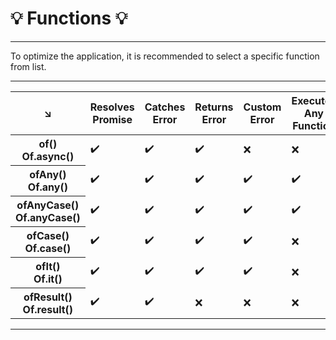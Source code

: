 # 💡️ Functions 💡️

---

To optimize the application, it is recommended to select a specific function from list.

---

<table>
    <thead>
      <tr>
        <th>↘️</th>
        <th>Resolves<br>Promise</th>
        <th>Catches<br>Error</th>
        <th>Returns<br>Error</th>
        <th>Custom<br>Error</th>
        <th>Executes<br>Any<br>Function</th>
        <th>Retry<br>Execution</th>
        <th>Execution<br>Timeout</th>
        <th>Custom<br>Default<br>Result</th>
      </tr>
    </thead>
    <tbody>
      <tr>
        <th>of()<br>Of.async()</th>
        <td>✔️</td>
        <td>✔️</td>
        <td>✔️</td>
        <td>❌</td>
        <td>❌</td>
        <td>❌</td>
        <td>❌</td>
        <td>❌</td>
      </tr>
      <tr>
        <th>ofAny()<br>Of.any()</th>
        <td>✔️</td>
        <td>✔️</td>
        <td>✔️</td>
        <td>✔️</td>
        <td>✔️</td>
        <td>❌</td>
        <td>❌</td>
        <td>❌</td>
      </tr>
      <tr>
        <th>ofAnyCase()<br>Of.anyCase()</th>
        <td>✔️</td>
        <td>✔️</td>
        <td>✔️</td>
        <td>✔️</td>
        <td>✔️</td>
        <td>✔️</td>
        <td>✔️</td>
        <td>✔️</td>
      </tr>
      <tr>
        <th>ofCase()<br>Of.case()</th>
        <td>✔️</td>
        <td>✔️</td>
        <td>✔️</td>
        <td>✔️</td>
        <td>❌</td>
        <td>✔️</td>
        <td>✔️</td>
        <td>✔️</td>
      </tr>
      <tr>
        <th>ofIt()<br>Of.it()</th>
        <td>✔️</td>
        <td>✔️</td>
        <td>✔️</td>
        <td>✔️</td>
        <td>❌</td>
        <td>❌</td>
        <td>❌</td>
        <td>✔️</td>
      </tr>
      <tr>
        <th>ofResult()<br>Of.result()</th>
        <td>✔️</td>
        <td>✔️</td>
        <td>❌</td>
        <td>❌</td>
        <td>❌</td>
        <td>❌</td>
        <td>❌</td>
        <td>✔️</td>
      </tr>
    </tbody>
</table>

---
